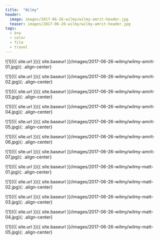 ```yaml
---
title:  "Wilmy"
header:
  image: images/2017-06-26-wilmy/wilmy-amrit-header.jpg
  teaser: images/2017-06-26-wilmy/wilmy-amrit-header.jpg
tags: 
  - b+w
  - color
  - film
  - travel
---
```


<p></p>
![1]({{ site.url }}{{ site.baseurl }}/images/2017-06-26-wilmy/wilmy-amrit-01.jpg){: .align-center}
<figcaption> </figcaption>
<p></p>

<p></p>
![1]({{ site.url }}{{ site.baseurl }}/images/2017-06-26-wilmy/wilmy-amrit-02.jpg){: .align-center}
<figcaption> </figcaption>
<p></p>

<p></p>
![1]({{ site.url }}{{ site.baseurl }}/images/2017-06-26-wilmy/wilmy-amrit-03.jpg){: .align-center}
<figcaption> </figcaption>
<p></p>

<p></p>
![1]({{ site.url }}{{ site.baseurl }}/images/2017-06-26-wilmy/wilmy-amrit-04.jpg){: .align-center}
<figcaption> </figcaption>
<p></p>

<p></p>
![1]({{ site.url }}{{ site.baseurl }}/images/2017-06-26-wilmy/wilmy-amrit-05.jpg){: .align-center}
<figcaption> </figcaption>
<p></p>

<p></p>
![1]({{ site.url }}{{ site.baseurl }}/images/2017-06-26-wilmy/wilmy-amrit-06.jpg){: .align-center}
<figcaption> </figcaption>
<p></p>

<p></p>
![1]({{ site.url }}{{ site.baseurl }}/images/2017-06-26-wilmy/wilmy-amrit-07.jpg){: .align-center}
<figcaption> </figcaption>
<p></p>

<p></p>
![1]({{ site.url }}{{ site.baseurl }}/images/2017-06-26-wilmy/wilmy-matt-01.jpg){: .align-center}
<figcaption> </figcaption>
<p></p>

<p></p>
![1]({{ site.url }}{{ site.baseurl }}/images/2017-06-26-wilmy/wilmy-matt-02.jpg){: .align-center}
<figcaption> </figcaption>
<p></p>

<p></p>
![1]({{ site.url }}{{ site.baseurl }}/images/2017-06-26-wilmy/wilmy-matt-03.jpg){: .align-center}
<figcaption> </figcaption>
<p></p>

<p></p>
![1]({{ site.url }}{{ site.baseurl }}/images/2017-06-26-wilmy/wilmy-matt-04.jpg){: .align-center}
<figcaption> </figcaption>
<p></p>

<p></p>
![1]({{ site.url }}{{ site.baseurl }}/images/2017-06-26-wilmy/wilmy-matt-05.jpg){: .align-center}
<figcaption> </figcaption>
<p></p>

